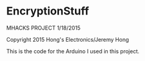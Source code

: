 # EncryptionStuff
MHACKS PROJECT 1/18/2015

Copyright 2015 Hong's Electronics/Jeremy Hong

This is the code for the Arduino I used in this project.
